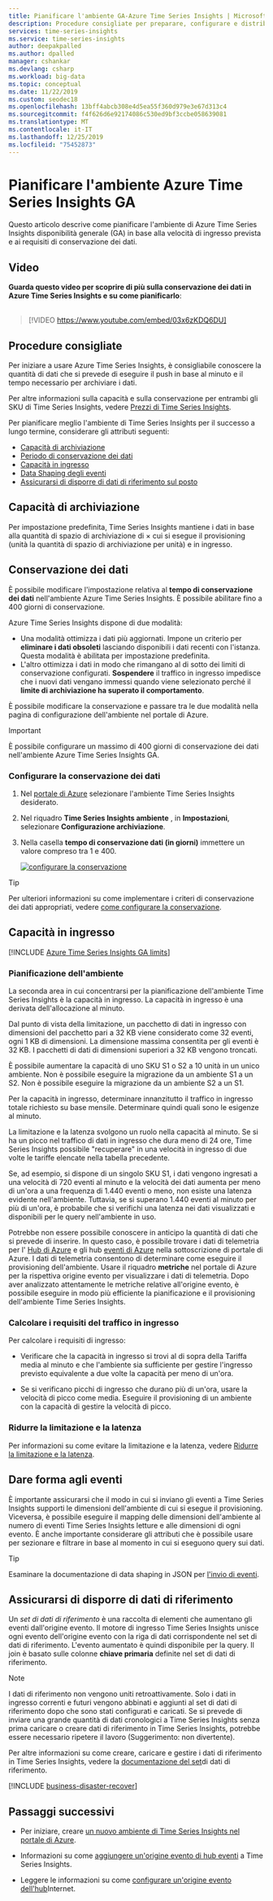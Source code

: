 ```yaml
---
title: Pianificare l'ambiente GA-Azure Time Series Insights | Microsoft Docs
description: Procedure consigliate per preparare, configurare e distribuire l'ambiente Azure Time Series Insights GA.
services: time-series-insights
ms.service: time-series-insights
author: deepakpalled
ms.author: dpalled
manager: cshankar
ms.devlang: csharp
ms.workload: big-data
ms.topic: conceptual
ms.date: 11/22/2019
ms.custom: seodec18
ms.openlocfilehash: 13bff4abcb308e4d5ea55f360d979e3e67d313c4
ms.sourcegitcommit: f4f626d6e92174086c530ed9bf3ccbe058639081
ms.translationtype: MT
ms.contentlocale: it-IT
ms.lasthandoff: 12/25/2019
ms.locfileid: "75452873"
---
```

# <a name="plan-your-azure-time-series-insights-ga-environment"></a>Pianificare l'ambiente Azure Time Series Insights GA

Questo articolo descrive come pianificare l'ambiente di Azure Time Series Insights disponibilità generale (GA) in base alla velocità di ingresso prevista e ai requisiti di conservazione dei dati.

## <a name="video"></a>Video

**Guarda questo video per scoprire di più sulla conservazione dei dati in Azure Time Series Insights e su come pianificarlo**:<br /><br />

> [!VIDEO https://www.youtube.com/embed/03x6zKDQ6DU]

## <a name="best-practices"></a>Procedure consigliate

Per iniziare a usare Azure Time Series Insights, è consigliabile conoscere la quantità di dati che si prevede di eseguire il push in base al minuto e il tempo necessario per archiviare i dati.  

Per altre informazioni sulla capacità e sulla conservazione per entrambi gli SKU di Time Series Insights, vedere [Prezzi di Time Series Insights](https://azure.microsoft.com/pricing/details/time-series-insights/).

Per pianificare meglio l'ambiente di Time Series Insights per il successo a lungo termine, considerare gli attributi seguenti:

- [Capacità di archiviazione](#storage-capacity)
- [Periodo di conservazione dei dati](#data-retention)
- [Capacità in ingresso](#ingress-capacity)
- [Data Shaping degli eventi](#shape-your-events)
- [Assicurarsi di disporre di dati di riferimento sul posto](#ensure-that-you-have-reference-data)

## <a name="storage-capacity"></a>Capacità di archiviazione

Per impostazione predefinita, Time Series Insights mantiene i dati in base alla quantità di spazio di archiviazione di &#215; cui si esegue il provisioning (unità la quantità di spazio di archiviazione per unità) e in ingresso.

## <a name="data-retention"></a>Conservazione dei dati

È possibile modificare l'impostazione relativa al **tempo di conservazione dei dati** nell'ambiente Azure Time Series Insights. È possibile abilitare fino a 400 giorni di conservazione. 

Azure Time Series Insights dispone di due modalità:

* Una modalità ottimizza i dati più aggiornati. Impone un criterio per **eliminare i dati obsoleti** lasciando disponibili i dati recenti con l'istanza. Questa modalità è abilitata per impostazione predefinita. 
* L'altro ottimizza i dati in modo che rimangano al di sotto dei limiti di conservazione configurati. **Sospendere** il traffico in ingresso impedisce che i nuovi dati vengano immessi quando viene selezionato perché il **limite di archiviazione ha superato il comportamento**. 

È possibile modificare la conservazione e passare tra le due modalità nella pagina di configurazione dell'ambiente nel portale di Azure.

> [!IMPORTANT]
> È possibile configurare un massimo di 400 giorni di conservazione dei dati nell'ambiente Azure Time Series Insights GA.

### <a name="configure-data-retention"></a>Configurare la conservazione dei dati

1. Nel [portale di Azure](https://portal.azure.com) selezionare l'ambiente Time Series Insights desiderato.

1. Nel riquadro **Time Series Insights ambiente** , in **Impostazioni**, selezionare **Configurazione archiviazione**.

1. Nella casella **tempo di conservazione dati (in giorni)** immettere un valore compreso tra 1 e 400.

   [![configurare la conservazione](media/data-retention/1-configure-data-retention.png)](media/data-retention/1-configure-data-retention.png#lightbox)

> [!TIP]
> Per ulteriori informazioni su come implementare i criteri di conservazione dei dati appropriati, vedere [come configurare la conservazione](./time-series-insights-how-to-configure-retention.md).

## <a name="ingress-capacity"></a>Capacità in ingresso

[!INCLUDE [Azure Time Series Insights GA limits](../../includes/time-series-insights-ga-limits.md)]

### <a name="environment-planning"></a>Pianificazione dell'ambiente

La seconda area in cui concentrarsi per la pianificazione dell'ambiente Time Series Insights è la capacità in ingresso. La capacità in ingresso è una derivata dell'allocazione al minuto.

Dal punto di vista della limitazione, un pacchetto di dati in ingresso con dimensioni del pacchetto pari a 32 KB viene considerato come 32 eventi, ogni 1 KB di dimensioni. La dimensione massima consentita per gli eventi è 32 KB. I pacchetti di dati di dimensioni superiori a 32 KB vengono troncati.

È possibile aumentare la capacità di uno SKU S1 o S2 a 10 unità in un unico ambiente. Non è possibile eseguire la migrazione da un ambiente S1 a un S2. Non è possibile eseguire la migrazione da un ambiente S2 a un S1.

Per la capacità in ingresso, determinare innanzitutto il traffico in ingresso totale richiesto su base mensile. Determinare quindi quali sono le esigenze al minuto. 

La limitazione e la latenza svolgono un ruolo nella capacità al minuto. Se si ha un picco nel traffico di dati in ingresso che dura meno di 24 ore, Time Series Insights possibile "recuperare" in una velocità in ingresso di due volte le tariffe elencate nella tabella precedente.

Se, ad esempio, si dispone di un singolo SKU S1, i dati vengono ingresati a una velocità di 720 eventi al minuto e la velocità dei dati aumenta per meno di un'ora a una frequenza di 1.440 eventi o meno, non esiste una latenza evidente nell'ambiente. Tuttavia, se si superano 1.440 eventi al minuto per più di un'ora, è probabile che si verifichi una latenza nei dati visualizzati e disponibili per le query nell'ambiente in uso.

Potrebbe non essere possibile conoscere in anticipo la quantità di dati che si prevede di inserire. In questo caso, è possibile trovare i dati di telemetria per l' [Hub di Azure](../iot-hub/iot-hub-metrics.md) e gli hub [eventi di Azure](https://blogs.msdn.microsoft.com/cloud_solution_architect/2016/05/25/using-the-azure-rest-apis-to-retrieve-event-hub-metrics/) nella sottoscrizione di portale di Azure. I dati di telemetria consentono di determinare come eseguire il provisioning dell'ambiente. Usare il riquadro **metriche** nel portale di Azure per la rispettiva origine evento per visualizzare i dati di telemetria. Dopo aver analizzato attentamente le metriche relative all'origine evento, è possibile eseguire in modo più efficiente la pianificazione e il provisioning dell'ambiente Time Series Insights.

### <a name="calculate-ingress-requirements"></a>Calcolare i requisiti del traffico in ingresso

Per calcolare i requisiti di ingresso:

- Verificare che la capacità in ingresso si trovi al di sopra della Tariffa media al minuto e che l'ambiente sia sufficiente per gestire l'ingresso previsto equivalente a due volte la capacità per meno di un'ora.

- Se si verificano picchi di ingresso che durano più di un'ora, usare la velocità di picco come media. Eseguire il provisioning di un ambiente con la capacità di gestire la velocità di picco.

### <a name="mitigate-throttling-and-latency"></a>Ridurre la limitazione e la latenza

Per informazioni su come evitare la limitazione e la latenza, vedere [Ridurre la limitazione e la latenza](time-series-insights-environment-mitigate-latency.md).

## <a name="shape-your-events"></a>Dare forma agli eventi

È importante assicurarsi che il modo in cui si inviano gli eventi a Time Series Insights supporti le dimensioni dell'ambiente di cui si esegue il provisioning. Viceversa, è possibile eseguire il mapping delle dimensioni dell'ambiente al numero di eventi Time Series Insights letture e alle dimensioni di ogni evento. È anche importante considerare gli attributi che è possibile usare per sezionare e filtrare in base al momento in cui si eseguono query sui dati.

> [!TIP]
> Esaminare la documentazione di data shaping in JSON per [l'invio di eventi](time-series-insights-send-events.md).

## <a name="ensure-that-you-have-reference-data"></a>Assicurarsi di disporre di dati di riferimento

Un *set di dati di riferimento* è una raccolta di elementi che aumentano gli eventi dall'origine evento. Il motore di ingresso Time Series Insights unisce ogni evento dell'origine evento con la riga di dati corrispondente nel set di dati di riferimento. L'evento aumentato è quindi disponibile per la query. Il join è basato sulle colonne **chiave primaria** definite nel set di dati di riferimento.

> [!NOTE]
> I dati di riferimento non vengono uniti retroattivamente. Solo i dati in ingresso correnti e futuri vengono abbinati e aggiunti al set di dati di riferimento dopo che sono stati configurati e caricati. Se si prevede di inviare una grande quantità di dati cronologici a Time Series Insights senza prima caricare o creare dati di riferimento in Time Series Insights, potrebbe essere necessario ripetere il lavoro (Suggerimento: non divertente).  

Per altre informazioni su come creare, caricare e gestire i dati di riferimento in Time Series Insights, vedere la [documentazione del set](time-series-insights-add-reference-data-set.md)di dati di riferimento.

[!INCLUDE [business-disaster-recover](../../includes/time-series-insights-business-recovery.md)]

## <a name="next-steps"></a>Passaggi successivi

- Per iniziare, creare [un nuovo ambiente di Time Series Insights nel portale di Azure](time-series-insights-get-started.md).

- Informazioni su come [aggiungere un'origine evento di hub eventi](time-series-insights-how-to-add-an-event-source-eventhub.md) a Time Series Insights.

- Leggere le informazioni su come [configurare un'origine evento dell'hub](time-series-insights-how-to-add-an-event-source-iothub.md)Internet.
